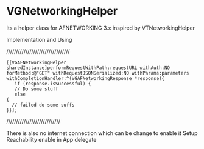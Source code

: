 # VGNetworkingHelper
Its  a helper class for AFNETWORKING 3.x 
inspired by VTNetworkingHelper

Implementation and Using

/////////////////////////////////

    [[VGAFNetworkingHelper sharedInstance]performRequestWithPath:requestURL withAuth:NO forMethod:@"GET" withRequestJSONSerialized:NO withParams:parameters withCompletionHandler:^(VGAFNetworkingResponse *response){
       if (response.isSuccessful) {
       // Do some stuff
       else
    {
      // failed do some suffs
    }}];

////////////////////////////

There is also no internet connection which can be change to enable it 
Setup Reachability enable in App delegate

